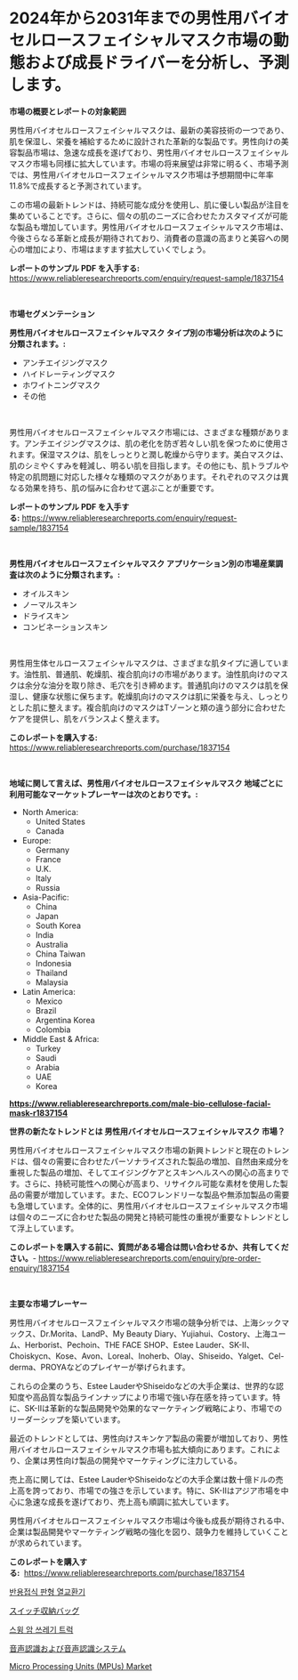 <p><h1>2024年から2031年までの男性用バイオセルロースフェイシャルマスク市場の動態および成長ドライバーを分析し、予測します。</h1></p><p><strong>市場の概要とレポートの対象範囲</strong></p>
<p><p>男性用バイオセルロースフェイシャルマスクは、最新の美容技術の一つであり、肌を保湿し、栄養を補給するために設計された革新的な製品です。男性向けの美容製品市場は、急速な成長を遂げており、男性用バイオセルロースフェイシャルマスク市場も同様に拡大しています。市場の将来展望は非常に明るく、市場予測では、男性用バイオセルロースフェイシャルマスク市場は予想期間中に年率11.8%で成長すると予測されています。</p><p>この市場の最新トレンドは、持続可能な成分を使用し、肌に優しい製品が注目を集めていることです。さらに、個々の肌のニーズに合わせたカスタマイズが可能な製品も増加しています。男性用バイオセルロースフェイシャルマスク市場は、今後さらなる革新と成長が期待されており、消費者の意識の高まりと美容への関心の増加により、市場はますます拡大していくでしょう。</p></p>
<p><strong>レポートのサンプル PDF を入手する:</strong> <a href="https://www.reliableresearchreports.com/enquiry/request-sample/1837154">https://www.reliableresearchreports.com/enquiry/request-sample/1837154</a></p>
<p>&nbsp;</p>
<p><strong>市場セグメンテーション</strong></p>
<p><strong>男性用バイオセルロースフェイシャルマスク タイプ別の市場分析は次のように分類されます。:</strong></p>
<p><ul><li>アンチエイジングマスク</li><li>ハイドレーティングマスク</li><li>ホワイトニングマスク</li><li>その他</li></ul></p>
<p>&nbsp;</p>
<p><p>男性用バイオセルロースフェイシャルマスク市場には、さまざまな種類があります。アンチエイジングマスクは、肌の老化を防ぎ若々しい肌を保つために使用されます。保湿マスクは、肌をしっとりと潤し乾燥から守ります。美白マスクは、肌のシミやくすみを軽減し、明るい肌を目指します。その他にも、肌トラブルや特定の肌問題に対応した様々な種類のマスクがあります。それぞれのマスクは異なる効果を持ち、肌の悩みに合わせて選ぶことが重要です。</p></p>
<p><strong>レポートのサンプル PDF を入手する:</strong>&nbsp;<a href="https://www.reliableresearchreports.com/enquiry/request-sample/1837154">https://www.reliableresearchreports.com/enquiry/request-sample/1837154</a></p>
<p>&nbsp;</p>
<p><strong> 男性用バイオセルロースフェイシャルマスク アプリケーション別の市場産業調査は次のように分類されます。:</strong></p>
<p><ul><li>オイルスキン</li><li>ノーマルスキン</li><li>ドライスキン</li><li>コンビネーションスキン</li></ul></p>
<p>&nbsp;</p>
<p><p>男性用生体セルロースフェイシャルマスクは、さまざまな肌タイプに適しています。油性肌、普通肌、乾燥肌、複合肌向けの市場があります。油性肌向けのマスクは余分な油分を取り除き、毛穴を引き締めます。普通肌向けのマスクは肌を保湿し、健康な状態に保ちます。乾燥肌向けのマスクは肌に栄養を与え、しっとりとした肌に整えます。複合肌向けのマスクはTゾーンと頬の違う部分に合わせたケアを提供し、肌をバランスよく整えます。</p></p>
<p><strong>このレポートを購入する:</strong>&nbsp; <a href="https://www.reliableresearchreports.com/purchase/1837154">https://www.reliableresearchreports.com/purchase/1837154</a></p>
<p>&nbsp;</p>
<p><strong>地域に関して言えば、男性用バイオセルロースフェイシャルマスク 地域ごとに利用可能なマーケットプレーヤーは次のとおりです。:</strong></p>
<p><ul>
    <li>
        North America:
        <ul>
            <li>United States</li>
            <li>Canada</li>
        </ul>
    </li>
    <li>
        Europe:
        <ul>
            <li>Germany</li>
            <li>France</li>
            <li>U.K.</li>
            <li>Italy</li>
            <li>Russia</li>
        </ul>
    </li>
    <li>
        Asia-Pacific:
        <ul>
            <li>China</li>
            <li>Japan</li>
            <li>South Korea</li>
            <li>India</li>
            <li>Australia</li>
            <li>China Taiwan</li>
            <li>Indonesia</li>
            <li>Thailand</li>
            <li>Malaysia</li>
        </ul>
    </li>
    <li>
        Latin America:
        <ul>
            <li>Mexico</li>
            <li>Brazil</li>
            <li>Argentina Korea</li>
            <li>Colombia</li>
        </ul>
    </li>
    <li>
        Middle East & Africa:
        <ul>
            <li>Turkey</li>
            <li>Saudi</li>
            <li>Arabia</li>
            <li>UAE</li>
            <li>Korea</li>
        </ul>
    </li>
    </ul></p>
<p><strong><a href="https://www.reliableresearchreports.com/male-bio-cellulose-facial-mask-r1837154">https://www.reliableresearchreports.com/male-bio-cellulose-facial-mask-r1837154</a></strong>&nbsp;</p>
<p><strong>世界の新たなトレンドとは 男性用バイオセルロースフェイシャルマスク 市場？</strong></p>
<p><p>男性用バイオセルロースフェイシャルマスク市場の新興トレンドと現在のトレンドは、個々の需要に合わせたパーソナライズされた製品の増加、自然由来成分を重視した製品の増加、そしてエイジングケアとスキンヘルスへの関心の高まりです。さらに、持続可能性への関心が高まり、リサイクル可能な素材を使用した製品の需要が増加しています。また、ECOフレンドリーな製品や無添加製品の需要も急増しています。全体的に、男性用バイオセルロースフェイシャルマスク市場は個々のニーズに合わせた製品の開発と持続可能性の重視が重要なトレンドとして浮上しています。</p></p>
<p><strong>このレポートを購入する前に、質問がある場合は問い合わせるか、共有してください。</strong>- <a href="https://www.reliableresearchreports.com/enquiry/pre-order-enquiry/1837154">https://www.reliableresearchreports.com/enquiry/pre-order-enquiry/1837154</a></p>
<p>&nbsp;</p>
<p><strong>主要な市場プレーヤー</strong></p>
<p><p>男性用バイオセルロースフェイシャルマスク市場の競争分析では、上海シックマックス、Dr.Morita、LandP、My Beauty Diary、Yujiahui、Costory、上海ユーム、Herborist、Pechoin、THE FACE SHOP、Estee Lauder、SK-II、Choiskycn、Kose、Avon、Loreal、Inoherb、Olay、Shiseido、Yalget、Cel-derma、PROYAなどのプレイヤーが挙げられます。</p><p>これらの企業のうち、Estee LauderやShiseidoなどの大手企業は、世界的な認知度や高品質な製品ラインナップにより市場で強い存在感を持っています。特に、SK-IIは革新的な製品開発や効果的なマーケティング戦略により、市場でのリーダーシップを築いています。</p><p>最近のトレンドとしては、男性向けスキンケア製品の需要が増加しており、男性用バイオセルロースフェイシャルマスク市場も拡大傾向にあります。これにより、企業は男性向け製品の開発やマーケティングに注力している。</p><p>売上高に関しては、Estee LauderやShiseidoなどの大手企業は数十億ドルの売上高を誇っており、市場での強さを示しています。特に、SK-IIはアジア市場を中心に急速な成長を遂げており、売上高も順調に拡大しています。</p><p>男性用バイオセルロースフェイシャルマスク市場は今後も成長が期待される中、企業は製品開発やマーケティング戦略の強化を図り、競争力を維持していくことが求められています。</p></p>
<p><strong>このレポートを購入する:</strong>&nbsp;&nbsp;<a href="https://www.reliableresearchreports.com/purchase/1837154">https://www.reliableresearchreports.com/purchase/1837154</a></p>
<p><p><a href="https://github.com/asratman/Market-Research-Report-List-1/blob/main/784203997600.md">반용접식 판형 열교환기</a></p><p><a href="https://github.com/HershelKris/Market-Research-Report-List-1/blob/main/8893043104036.md">スイッチ収納バッグ</a></p><p><a href="https://github.com/OliverBarry1954/Market-Research-Report-List-1/blob/main/156288897601.md">스윙 암 쓰레기 트럭</a></p><p><a href="https://medium.com/@demarcuskuhlman/%E6%AC%A1%E3%81%AE%E6%96%87%E7%AB%A0%E3%82%92%E6%97%A5%E6%9C%AC%E8%AA%9E%E3%81%AB%E7%BF%BB%E8%A8%B3%E3%81%97%E3%81%A6%E3%81%8F%E3%81%A0%E3%81%95%E3%81%84-%E3%82%B9%E3%83%94%E3%83%BC%E3%83%81-%E9%9F%B3%E5%A3%B0%E8%AA%8D%E8%AD%98%E3%82%B7%E3%82%B9%E3%83%86%E3%83%A0%E5%B8%82%E5%A0%B4%E3%81%AE%E6%B4%9E%E5%AF%9F-%E5%B8%82%E5%A0%B4%E5%8B%95%E5%90%91-%E6%88%90%E9%95%B7-2024%E5%B9%B4%E3%81%8B%E3%82%892031%E5%B9%B4%E3%81%BE%E3%81%A7%E3%81%AE%E4%BA%88%E6%B8%AC-9a6fed034032">音声認識および音声認識システム</a></p><p><a href="https://github.com/markusgodoy/Market-Research-Report-List-3/blob/main/micro-processing-units-mpus-market.md">Micro Processing Units (MPUs) Market</a></p></p>
